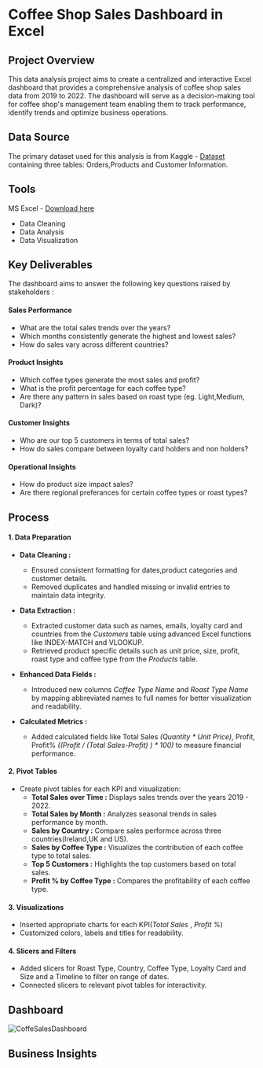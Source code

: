 # Coffee Shop Sales Dashboard in Excel

## Project Overview

This data analysis project aims to create a centralized and interactive Excel dashboard that provides a comprehensive analysis of coffee shop sales data from 2019 to 2022.
The dashboard will serve as a decision-making tool for coffee shop's management team enabling them to track performance, identify trends and optimize business operations. 

## Data Source
The primary dataset used for this analysis is from Kaggle - <a href="https://www.kaggle.com/datasets/mohammadkaiftahir/coffee-orders-data">Dataset</a> containing three tables: Orders,Products and Customer Information.
## Tools
MS Excel - [Download here](https://microsoft.com)
- Data Cleaning
- Data Analysis
- Data Visualization
## Key Deliverables
The dashboard aims to answer the following key questions raised by stakeholders :
#### Sales Performance
- What are the total sales trends over the years?
- Which months consistently generate the highest and lowest sales?
- How do sales vary across different countries?
#### Product Insights
- Which coffee types generate the most sales and profit?
- What is the profit percentage for each coffee type?
- Are there any pattern in sales based on roast type (eg. Light,Medium, Dark)?
#### Customer Insights
- Who are our top 5 customers in terms of total sales?
- How do sales compare between loyalty card holders and non holders?
#### Operational Insights
- How do product size impact sales?
- Are there regional preferances for certain coffee types or roast types?

## Process
#### 1. Data Preparation
- **Data Cleaning :** 
  - Ensured consistent formatting for dates,product categories and customer details.
  - Removed duplicates and handled missing or invalid entries to maintain data integrity.

- **Data Extraction :**
  - Extracted customer data such as names, emails, loyalty card and countries from the *Customers* table using advanced Excel functions like INDEX-MATCH and VLOOKUP.
  - Retrieved product specific details such as unit price, size, profit, roast type and coffee type from the *Products* table.

- **Enhanced Data Fields :**
  - Introduced new columns *Coffee Type Name* and *Roast Type Name*  by mapping abbreviated names to full names for better visualization and readability.

- **Calculated Metrics :**
  - Added calculated fields like Total Sales *(Quantity * Unit Price)*, Profit, Profit% *((Profit / (Total Sales-Profit) ) * 100)* to measure financial performance.

#### 2. Pivot Tables
- Create pivot tables for each KPI and visualization:
  - **Total Sales over Time :** Displays sales trends over the years 2019 - 2022.
  - **Total Sales by Month :** Analyzes seasonal trends in sales performance by month.
  - **Sales by Country :** Compare sales performce across three countries(Ireland,UK and US).
  - **Sales by Coffee Type :** Visualizes the contribution of each coffee type to total sales.
  - **Top 5 Customers :** Highlights the top customers based on total sales.
  - **Profit % by Coffee Type :** Compares the profitability of each coffee type.
 
#### 3. Visualizations
- Inserted appropriate charts for each KPI(*Total Sales* , *Profit %*)
- Customized colors, labels and titles for readability.

#### 4. Slicers and Filters
- Added slicers for Roast Type, Country, Coffee Type, Loyalty Card and Size and a Timeline to filter on range of dates.
- Connected slicers to relevant pivot tables for interactivity.

## Dashboard
![CoffeSalesDashboard](https://github.com/user-attachments/assets/f642d155-a7f3-4d5e-b79a-8433d40d13b7)

## Business Insights


  
